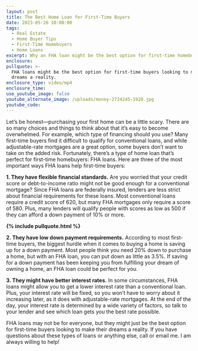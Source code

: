 ```yaml
---
layout: post
title: The Best Home Loan for First-Time Buyers
date: 2023-05-26 10:00:00
tags:
  - Real Estate
  - Home Buyer Tips
  - First-Time Homebuyers
  - Home Loans
excerpt: Why an FHA loan might be the best option for first-time homebuyers.
enclosure:
pullquote: >-
  FHA loans might be the best option for first-time buyers looking to make their
  dreams a reality.
enclosure_type: video/mp4
enclosure_time:
use_youtube_image: false
youtube_alternate_image: /uploads/money-2724245-1920.jpg
youtube_code:
---
```

Let’s be honest—purchasing your first home can be a little scary. There are so many choices and things to think about that it’s easy to become overwhelmed. For example, which type of financing should you use? Many first-time buyers find it difficult to qualify for conventional loans, and while adjustable-rate mortgages are a great option, some buyers don’t want to take on the added risk. Fortunately, there’s a type of home loan that’s perfect for first-time homebuyers: FHA loans. Here are three of the most important ways FHA loans help first-time buyers:

**1\. They have flexible financial standards.** Are you worried that your credit score or debt-to-income ratio might not be good enough for a conventional mortgage? Since FHA loans are federally insured, lenders are less strict about financial requirements for these loans. Most conventional loans require a credit score of 620, but many FHA mortgages only require a score of 580. Plus, many lenders will qualify people with scores as low as 500 if they can afford a down payment of 10% or more.

**{% include pullquote.html %}**

**2\. They have low down payment requirements.** According to most first-time buyers, the biggest hurdle when it comes to buying a home is saving up for a down payment. Most people think you need 20% down to purchase a home, but with an FHA loan, you can put down as little as 3.5%. If saving for a down payment has been keeping you from fulfilling your dream of owning a home, an FHA loan could be perfect for you.&nbsp;

**3\. They might have better interest rates.** In some circumstances, FHA loans might allow you to get a lower interest rate than a conventional loan. Plus, your interest rate will be fixed, so you won’t have to worry about it increasing later, as it does with adjustable-rate mortgages. At the end of the day, your interest rate is determined by a wide variety of factors, so talk to your lender and see which loan gets you the best rate possible.&nbsp;

FHA loans may not be for everyone, but they might just be the best option for first-time buyers looking to make their dreams a reality. If you have questions about these types of loans or anything else, call or email me. I am always willing to help!